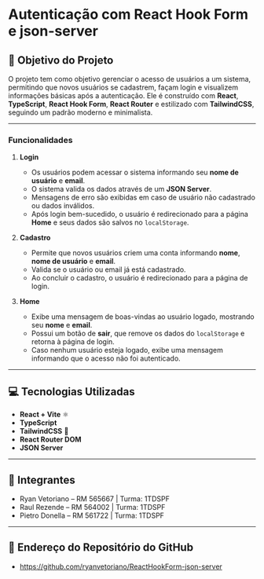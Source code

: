 # Autenticação com React Hook Form e json-server

## 🎯 Objetivo do Projeto

O projeto tem como objetivo gerenciar o acesso de usuários a um sistema, permitindo que novos usuários se cadastrem, façam login e visualizem informações básicas após a autenticação. Ele é construído com **React**, **TypeScript**, **React Hook Form**, **React Router** e estilizado com **TailwindCSS**, seguindo um padrão moderno e minimalista.

---

### **Funcionalidades**

1. **Login**
    - Os usuários podem acessar o sistema informando seu **nome de usuário** e **email**.
    - O sistema valida os dados através de um **JSON Server**.
    - Mensagens de erro são exibidas em caso de usuário não cadastrado ou dados inválidos.
    - Após login bem-sucedido, o usuário é redirecionado para a página **Home** e seus dados são salvos no `localStorage`.

2. **Cadastro**
    - Permite que novos usuários criem uma conta informando **nome**, **nome de usuário** e **email**.
    - Valida se o usuário ou email já está cadastrado.
    - Ao concluir o cadastro, o usuário é redirecionado para a página de login.

3. **Home**
    - Exibe uma mensagem de boas-vindas ao usuário logado, mostrando seu **nome** e **email**.
    - Possui um botão de **sair**, que remove os dados do `localStorage` e retorna à página de login.
    - Caso nenhum usuário esteja logado, exibe uma mensagem informando que o acesso não foi autenticado.

---

## 💻 Tecnologias Utilizadas

- **React + Vite** ⚛️
- **TypeScript**
- **TailwindCSS** 🎨
- **React Router DOM**
- **JSON Server**

---

## 👥 Integrantes

- Ryan Vetoriano – RM 565667 | Turma: 1TDSPF
- Raul Rezende – RM 564002 | Turma: 1TDSPF
- Pietro Donella – RM 561722 | Turma: 1TDSPF

---

## 🔗 Endereço do Repositório do GitHub

- https://github.com/ryanvetoriano/ReactHookForm-json-server
